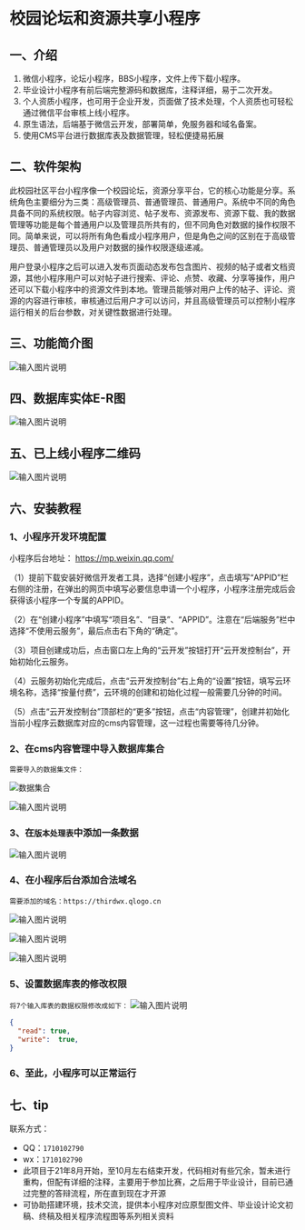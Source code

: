 # 校园论坛和资源共享小程序

## 一、介绍
1. 微信小程序，论坛小程序，BBS小程序，文件上传下载小程序。
2. 毕业设计小程序有前后端完整源码和数据库，注释详细，易于二次开发。
3. 个人资质小程序，也可用于企业开发，页面做了技术处理，个人资质也可轻松通过微信平台审核上线小程序。
4. 原生语法，后端基于微信云开发，部署简单，免服务器和域名备案。
5. 使用CMS平台进行数据库表及数据管理，轻松便捷易拓展

## 二、软件架构
此校园社区平台小程序像一个校园论坛，资源分享平台，它的核心功能是分享。系统角色主要细分为三类：高级管理员、普通管理员、普通用户。系统中不同的角色具备不同的系统权限。帖子内容浏览、帖子发布、资源发布、资源下载、我的数据管理等功能是每个普通用户以及管理员所共有的，但不同角色对数据的操作权限不同。简单来说，可以将所有角色看成小程序用户，但是角色之间的区别在于高级管理员、普通管理员以及用户对数据的操作权限逐级递减。

用户登录小程序之后可以进入发布页面动态发布包含图片、视频的帖子或者文档资源，其他小程序用户可以对帖子进行搜索、评论、点赞、收藏、分享等操作，用户还可以下载小程序中的资源文件到本地。管理员能够对用户上传的帖子、评论、资源的内容进行审核，审核通过后用户才可以访问，并且高级管理员可以控制小程序运行相关的后台参数，对关键性数据进行处理。

## 三、功能简介图

![输入图片说明](uploadReadmeImage/202206020114253.gif)

## 四、数据库实体E-R图
![输入图片说明](uploadReadmeImage/202206020114333.gif)

## 五、已上线小程序二维码
![输入图片说明](uploadReadmeImage/gh_39da1a50363a_258.jpg)

## 六、安装教程
### 1、小程序开发环境配置
小程序后台地址： https://mp.weixin.qq.com/

（1）提前下载安装好微信开发者工具，选择“创建小程序”，点击填写“APPID”栏右侧的注册，在弹出的网页中填写必要信息申请一个小程序，小程序注册完成后会获得该小程序一个专属的APPID。

（2）在“创建小程序”中填写“项目名”、“目录”、“APPID”。注意在“后端服务”栏中选择“不使用云服务”，最后点击右下角的“确定”。

（3）项目创建成功后，点击窗口左上角的“云开发”按钮打开“云开发控制台”，开始初始化云服务。

（4）云服务初始化完成后，点击“云开发控制台”右上角的“设置”按钮，填写云环境名称，选择“按量付费”，云环境的创建和初始化过程一般需要几分钟的时间。

（5）点击“云开发控制台”顶部栏的“更多”按钮，点击“内容管理”，创建并初始化当前小程序云数据库对应的cms内容管理，这一过程也需要等待几分钟。

### 2、在cms内容管理中导入数据库集合
`需要导入的数据集文件：`

![数据集合](uploadReadmeImage/sql_JSON.png)

![输入图片说明](uploadReadmeImage/20220611223658.png)
### 3、在`版本处理表`中添加一条数据
![输入图片说明](uploadReadmeImage/20220611224024.png)
### 4、在小程序后台添加合法域名

`需要添加的域名：https://thirdwx.qlogo.cn`

![输入图片说明](uploadReadmeImage/20220611224554.jpg)

![输入图片说明](uploadReadmeImage/20220611224710.png)

![输入图片说明](uploadReadmeImage/20220611224252.jpg)
### 5、设置数据库表的修改权限
`将7个输入库表的数据权限修改成如下：`
![输入图片说明](uploadReadmeImage/20220611224918.png)
```json
{
  "read": true,
  "write":  true,
}
```
### 6、至此，小程序可以正常运行
## 七、tip
联系方式：
*   QQ：`1710102790`
*   wx：`1710102790`
*   此项目于21年8月开始，至10月左右结束开发，代码相对有些冗余，暂未进行重构，但配有详细的注释，主要用于参加比赛，之后用于毕业设计，目前已通过完整的答辩流程，所在直到现在才开源
*   可协助搭建环境，技术交流，提供本小程序对应原型图文件、毕业设计论文初稿、终稿及相关程序流程图等系列相关资料